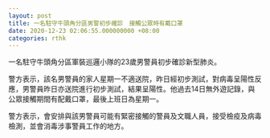 ```yaml
---
layout: post
title: 一名駐守牛頭角分區男警初步確診　接觸公眾時有戴口罩
date: 2020-12-23 02:06:55.000000000 +08:00
categories: rthk
---
```


一名駐守牛頭角分區軍裝巡邏小隊的23歲男警員初步確診新型肺炎。

警方表示，該名男警員的家人星期一不適送院，昨日經初步測試，對病毒呈陽性反應，男警員昨日亦送院進行初步測試，結果呈陽性。他過去14日無外遊記錄，與公眾接觸期間有配戴口罩，最後上班日為星期一。

警方表示，會安排與該男警員可能有緊密接觸的警員及文職人員，接受檢疫及病毒檢測，並會消毒涉事警員工作的地方。
